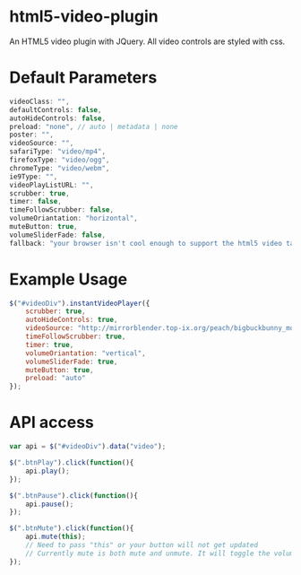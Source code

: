 html5-video-plugin
==================

An HTML5 video plugin with JQuery.
All video controls are styled with css.

Default Parameters
==================
```js
videoClass: "",
defaultControls: false,
autoHideControls: false,
preload: "none", // auto | metadata | none
poster: "",
videoSource: "",
safariType: "video/mp4",
firefoxType: "video/ogg",
chromeType: "video/webm",
ie9Type: "",
videoPlayListURL: "",
scrubber: true,
timer: false,
timeFollowScrubber: false,
volumeOriantation: "horizontal",
muteButton: true,
volumeSliderFade: false,
fallback: "your browser isn't cool enough to support the html5 video tag please upgrade to the lastest version of <a href='http://www.mozilla.com' title='firefox'>firefox</a> or <a href='http://www.chrome.com' title='google chrome'>google chrome</a>"
```
Example Usage
==================
```js
$("#videoDiv").instantVideoPlayer({
	scrubber: true,
	autoHideControls: true,
	videoSource: "http://mirrorblender.top-ix.org/peach/bigbuckbunny_movies/big_buck_bunny_1080p_stereo",
	timeFollowScrubber: true,
	timer: true,
	volumeOriantation: "vertical",
	volumeSliderFade: true,
	muteButton: true,
	preload: "auto"
});
```
API access
==================
```js
var api = $("#videoDiv").data("video");

$(".btnPlay").click(function(){
	api.play();
});

$(".btnPause").click(function(){
	api.pause();
});

$(".btnMute").click(function(){
	api.mute(this);
	// Need to pass "this" or your button will not get updated
	// Currently mute is both mute and unmute. It will toggle the volume on and off
});
```
